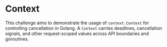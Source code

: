 #  Context

This challenge aims to demonstrate the usage of `context.Context` for controlling cancellation in Golang. A `Context` carries deadlines, cancellation signals, and other request-scoped values across API boundaries and goroutines.
